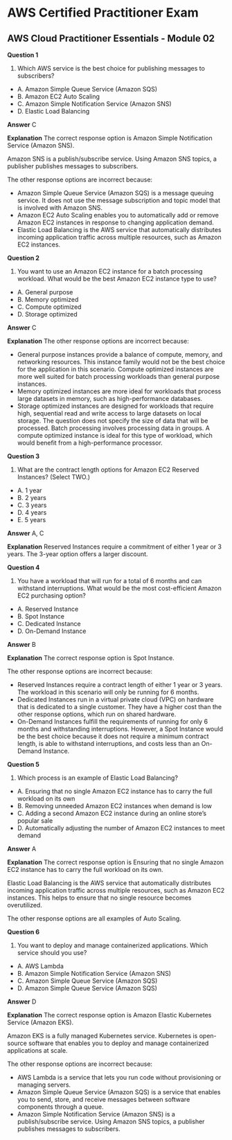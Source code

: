 # AWS Certified Practitioner Exam

## AWS Cloud Practitioner Essentials - Module 02

**Question 1**

1. Which AWS service is the best choice for publishing messages to subscribers?
*  A. Amazon Simple Queue Service (Amazon SQS)
*  B. Amazon EC2 Auto Scaling
*  C. Amazon Simple Notification Service (Amazon SNS)
*  D. Elastic Load Balancing


**Answer**  C

**Explanation**
The correct response option is Amazon Simple Notification Service (Amazon SNS).

Amazon SNS is a publish/subscribe service. Using Amazon SNS topics, a publisher publishes messages to subscribers.

The other response options are incorrect because:

* Amazon Simple Queue Service (Amazon SQS) is a message queuing service. It does not use the message subscription and topic model that is involved with Amazon SNS.
* Amazon EC2 Auto Scaling enables you to automatically add or remove Amazon EC2 instances in response to changing application demand.
* Elastic Load Balancing is the AWS service that automatically distributes incoming application traffic across multiple resources, such as Amazon EC2 instances.

**Question 2**

1. You want to use an Amazon EC2 instance for a batch processing workload. What would be the best Amazon EC2 instance type to use?
*  A. General purpose
*  B. Memory optimized
*  C. Compute optimized
*  D. Storage optimized


**Answer**  C

**Explanation**
The other response options are incorrect because:

* General purpose instances provide a balance of compute, memory, and networking resources. This instance family would not be the best choice for the application in this scenario. Compute optimized instances are more well suited for batch processing workloads than general purpose instances.
* Memory optimized instances are more ideal for workloads that process large datasets in memory, such as high-performance databases.
* Storage optimized instances are designed for workloads that require high, sequential read and write access to large datasets on local storage. The question does not specify the size of data that will be processed. Batch processing involves processing data in groups. A compute optimized instance is ideal for this type of workload, which would benefit from a high-performance processor.

**Question 3**

1. What are the contract length options for Amazon EC2 Reserved Instances? (Select TWO.)
*  A. 1 year
*  B. 2 years
*  C. 3 years
*  D. 4 years
*  E. 5 years

**Answer**  A, C

**Explanation**
Reserved Instances require a commitment of either 1 year or 3 years. The 3-year option offers a larger discount.

**Question 4**

1. You have a workload that will run for a total of 6 months and can withstand interruptions. What would be the most cost-efficient Amazon EC2 purchasing option?
*  A. Reserved Instance
*  B. Spot Instance
*  C. Dedicated Instance
*  D. On-Demand Instance

**Answer**  B

**Explanation**
The correct response option is Spot Instance.



The other response options are incorrect because:

* Reserved Instances require a contract length of either 1 year or 3 years. The workload in this scenario will only be running for 6 months.
* Dedicated Instances run in a virtual private cloud (VPC) on hardware that is dedicated to a single customer. They have a higher cost than the other response options, which run on shared hardware.
* On-Demand Instances fulfill the requirements of running for only 6 months and withstanding interruptions. However, a Spot Instance would be the best choice because it does not require a minimum contract length, is able to withstand interruptions, and costs less than an On-Demand Instance.

**Question 5**

1. Which process is an example of Elastic Load Balancing?
*  A. Ensuring that no single Amazon EC2 instance has to carry the full workload on its own
*  B. Removing unneeded Amazon EC2 instances when demand is low
*  C. Adding a second Amazon EC2 instance during an online store’s popular sale
*  D. Automatically adjusting the number of Amazon EC2 instances to meet demand

**Answer**  A

**Explanation**
The correct response option is Ensuring that no single Amazon EC2 instance has to carry the full workload on its own.

Elastic Load Balancing is the AWS service that automatically distributes incoming application traffic across multiple resources, such as Amazon EC2 instances. This helps to ensure that no single resource becomes overutilized.

The other response options are all examples of Auto Scaling.

**Question 6**

1. You want to deploy and manage containerized applications. Which service should you use?
*  A. AWS Lambda
*  B. Amazon Simple Notification Service (Amazon SNS)
*  C. Amazon Simple Queue Service (Amazon SQS)
*  D. Amazon Simple Queue Service (Amazon SQS)

**Answer**  D

**Explanation**
The correct response option is Amazon Elastic Kubernetes Service (Amazon EKS).

Amazon EKS is a fully managed Kubernetes service. Kubernetes is open-source software that enables you to deploy and manage containerized applications at scale.

The other response options are incorrect because:

* AWS Lambda is a service that lets you run code without provisioning or managing servers.
* Amazon Simple Queue Service (Amazon SQS) is a service that enables you to send, store, and receive messages between software components through a queue.
* Amazon Simple Notification Service (Amazon SNS) is a publish/subscribe service. Using Amazon SNS topics, a publisher publishes messages to subscribers.